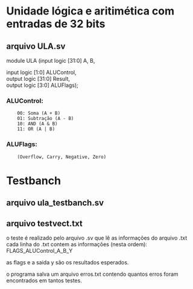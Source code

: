 # Unidade lógica e aritimética com entradas de 32 bits

## arquivo ULA.sv <br />
module ULA (input logic [31:0] A, B,<br />
	    <p>input logic [1:0] ALUControl,<br />
	    output logic [31:0] Result,<br />
	    output logic [3:0] ALUFlags);<br /></p>
	    
### ALUControl: <br />
        00: Soma (A + B)
        01: Subtração (A - B)
        10: AND (A & B)
        11: OR (A | B)
  
### ALUFlags:<br />
        (Overflow, Carry, Negative, Zero)


# Testbanch
## arquivo ula_testbanch.sv
## arquivo testvect.txt

o teste é realizado pelo arquivo .sv que lê as informações do arquivo .txt<br />
cada linha do .txt contem as informações (nesta ordem):<br />
FLAGS_ALUControl_A_B_Y

as flags e a saida y são os resultados esperados.

o programa salva um arquivo erros.txt contendo quantos erros foram encontrados em tantos testes.

